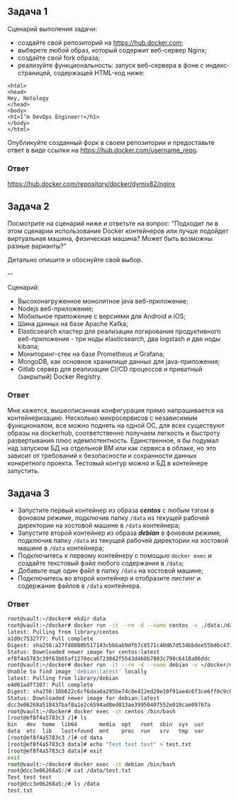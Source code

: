 ## Задача 1

Сценарий выполения задачи:

- создайте свой репозиторий на https://hub.docker.com;
- выберете любой образ, который содержит веб-сервер Nginx;
- создайте свой fork образа;
- реализуйте функциональность:
запуск веб-сервера в фоне с индекс-страницей, содержащей HTML-код ниже:
```
<html>
<head>
Hey, Netology
</head>
<body>
<h1>I’m DevOps Engineer!</h1>
</body>
</html>
```
Опубликуйте созданный форк в своем репозитории и предоставьте ответ в виде ссылки на https://hub.docker.com/username_repo.
### Ответ
https://hub.docker.com/repository/docker/dymix82/nginx
### 

## Задача 2

Посмотрите на сценарий ниже и ответьте на вопрос:
"Подходит ли в этом сценарии использование Docker контейнеров или лучше подойдет виртуальная машина, физическая машина? Может быть возможны разные варианты?"

Детально опишите и обоснуйте свой выбор.

--

Сценарий:

- Высоконагруженное монолитное java веб-приложение;
- Nodejs веб-приложение;
- Мобильное приложение c версиями для Android и iOS;
- Шина данных на базе Apache Kafka;
- Elasticsearch кластер для реализации логирования продуктивного веб-приложения - три ноды elasticsearch, два logstash и две ноды kibana;
- Мониторинг-стек на базе Prometheus и Grafana;
- MongoDB, как основное хранилище данных для java-приложения;
- Gitlab сервер для реализации CI/CD процессов и приватный (закрытый) Docker Registry.

### Ответ
Мне кажется, вышеописанная конфигурация прямо напрашивается на контейнеризацию. Несколько микросервисов с независимым функционалом,
все можно поднять на одной ОС, для всех существуют образы на dockerhub, соответственно получаем легкость и быстроту развертывания плюс идемпотентность.
Единственное, я бы подумал над запуском БД на отдельной ВМ или как сервиса в облаке, но это зависит от требований к безопасности и сохранности данных конкретного проекта. 
Тестовый контур можно и БД в контейнере запустить.
### 

## Задача 3

- Запустите первый контейнер из образа ***centos*** c любым тэгом в фоновом режиме, подключив папку ```/data``` из текущей рабочей директории на хостовой машине в ```/data``` контейнера;
- Запустите второй контейнер из образа ***debian*** в фоновом режиме, подключив папку ```/data``` из текущей рабочей директории на хостовой машине в ```/data``` контейнера;
- Подключитесь к первому контейнеру с помощью ```docker exec``` и создайте текстовый файл любого содержания в ```/data```;
- Добавьте еще один файл в папку ```/data``` на хостовой машине;
- Подключитесь во второй контейнер и отобразите листинг и содержание файлов в ```/data``` контейнера.

### Ответ
```bash
root@vault:~/docker# mkdir data
root@vault:~/docker# docker run -it --rm -d --name centos -v ./data:/data centos                                                                                                                                                  Unable to find image 'centos:latest' locally
latest: Pulling from library/centos
a1d0c7532777: Pull complete
Digest: sha256:a27fd8080b517143cbbbab9dfb7c8571c40d67d534bbdee55bd6c473f432b177
Status: Downloaded newer image for centos:latest
ef8f4a5783c39f63b65af1278eca6723042f5543d468b7803c798c6418a06ddc
root@vault:~/docker# docker run -it --rm -d --name debian -v ~/docker/data:/data                                                                                                                                                   debian
Unable to find image 'debian:latest' locally
latest: Pulling from library/debian
e4d61adff207: Pull complete
Digest: sha256:10b622c6cf6daa0a295be74c0e412ed20e10f91ae4c6f3ce6ff0c9c04f77cbf6
Status: Downloaded newer image for debian:latest
dcc3e06268a518437baf8a1e2c6594ad8ed013ae39950407552e019cae09767a
root@vault:~/docker# docker exec -it centos /bin/bash
[root@ef8f4a5783c3 /]# ls
bin   dev  home  lib64       media  opt   root  sbin  sys  usr
data  etc  lib   lost+found  mnt    proc  run   srv   tmp  var
[root@ef8f4a5783c3 /]# cd data
[root@ef8f4a5783c3 data]# echo "Test test test" > test.txt
[root@ef8f4a5783c3 data]# exit
exit
root@vault:~/docker# docker exec -it debian /bin/bash
root@dcc3e06268a5:/# cat /data/test.txt
Test test test
root@dcc3e06268a5:/# ls /data
test.txt
```